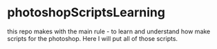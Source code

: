 # photoshopScriptsLearning
this repo makes with the main rule - to learn and understand how make scripts for the photoshop. Here I will put all of those scripts.
